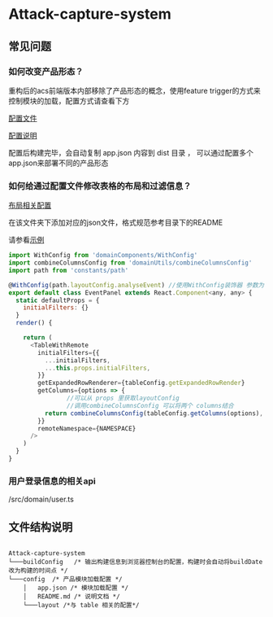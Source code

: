 # Attack-capture-system

## 常见问题

### 如何改变产品形态？

重构后的acs前端版本内部移除了产品形态的概念，使用feature trigger的方式来控制模块的加载，配置方式请查看下方

[配置文件]('./config/app.json')        

[配置说明]('./config/README.md')

配置后构建完毕，会自动复制 app.json 内容到 dist 目录 ，
可以通过配置多个app.json来部署不同的产品形态


### 如何给通过配置文件修改表格的布局和过滤信息？

[布局相关配置]('./config/layout')

在该文件夹下添加对应的json文件，格式规范参考目录下的README

请参看[示例]('./src/modules/Analyse_Event/index.tsx')

```javascript
import WithConfig from 'domainComponents/WithConfig'
import combineColumnsConfig from 'domainUtils/combineColumnsConfig'
import path from 'constants/path'

@WithConfig(path.layoutConfig.analyseEvent) //使用WithConfig装饰器 参数为配置文件路径
export default class EventPanel extends React.Component<any, any> {
  static defaultProps = {
    initialFilters: {}
  }
  render() {

    return (
      <TableWithRemote
        initialFilters={{
          ...initialFilters,
          ...this.props.initialFilters,
        }}
        getExpandedRowRenderer={tableConfig.getExpandedRowRender}
        getColumns={options => {
                //可以从 props 里获取layoutConfig 
                //调用combineColumnsConfig 可以将两个 columns结合
          return combineColumnsConfig(tableConfig.getColumns(options), this.props.config.columns)
        }}
        remoteNamespace={NAMESPACE}
      />
    )
  }
}
```

### 用户登录信息的相关api

/src/domain/user.ts

## 文件结构说明

```
  
Attack-capture-system
└───buildConfig   /* 输出构建信息到浏览器控制台的配置，构建时会自动将buildDate改为构建的时间点 */
└───config  /* 产品模块加载配置 */
    │   app.json /* 模块加载配置 */
    │   README.md /* 说明文档 */
    └───layout /*与 table 相关的配置*/
```

